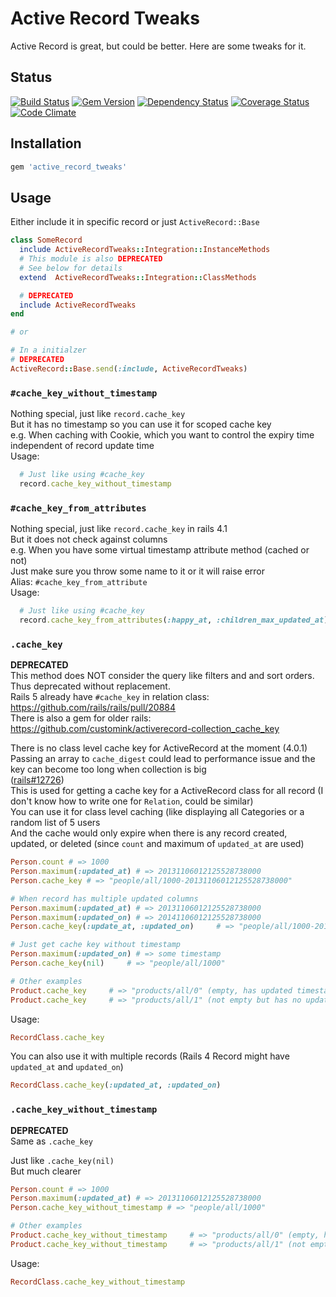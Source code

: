 # Active Record Tweaks

Active Record is great, but could be better. Here are some tweaks for it.


## Status

[![Build Status](http://img.shields.io/travis/PikachuEXE/active_record_tweaks.svg?style=flat-square)](https://travis-ci.org/PikachuEXE/active_record_tweaks)
[![Gem Version](http://img.shields.io/gem/v/active_record_tweaks.svg?style=flat-square)](http://badge.fury.io/rb/active_record_tweaks)
[![Dependency Status](http://img.shields.io/gemnasium/PikachuEXE/active_record_tweaks.svg?style=flat-square)](https://gemnasium.com/PikachuEXE/active_record_tweaks)
[![Coverage Status](http://img.shields.io/coveralls/PikachuEXE/active_record_tweaks.svg?style=flat-square)](https://coveralls.io/r/PikachuEXE/active_record_tweaks)
[![Code Climate](http://img.shields.io/codeclimate/github/PikachuEXE/active_record_tweaks.svg?style=flat-square)](https://codeclimate.com/github/PikachuEXE/active_record_tweaks)


## Installation

```ruby
gem 'active_record_tweaks'
```


## Usage

Either include it in specific record or just `ActiveRecord::Base`
```ruby
class SomeRecord
  include ActiveRecordTweaks::Integration::InstanceMethods
  # This module is also DEPRECATED
  # See below for details
  extend  ActiveRecordTweaks::Integration::ClassMethods

  # DEPRECATED
  include ActiveRecordTweaks
end 

# or

# In a initialzer
# DEPRECATED
ActiveRecord::Base.send(:include, ActiveRecordTweaks)
```


### `#cache_key_without_timestamp`
Nothing special, just like `record.cache_key`  
But it has no timestamp so you can use it for scoped cache key  
e.g. When caching with Cookie, which you want to control the expiry time independent of record update time  
Usage:
```ruby
  # Just like using #cache_key
  record.cache_key_without_timestamp
```


### `#cache_key_from_attributes`
Nothing special, just like `record.cache_key` in rails 4.1  
But it does not check against columns  
e.g. When you have some virtual timestamp attribute method (cached or not)  
Just make sure you throw some name to it or it will raise error  
Alias: `#cache_key_from_attribute`  
Usage:
```ruby
  # Just like using #cache_key
  record.cache_key_from_attributes(:happy_at, :children_max_updated_at)
```


### `.cache_key`

**DEPRECATED**  
This method does NOT consider the query like filters and and sort orders.  
Thus deprecated without replacement.  
Rails 5 already have `#cache_key` in relation class: https://github.com/rails/rails/pull/20884  
There is also a gem for older rails: https://github.com/customink/activerecord-collection_cache_key  

There is no class level cache key for ActiveRecord at the moment (4.0.1)  
Passing an array to `cache_digest` could lead to performance issue and the key can become too long when collection is big  
([rails#12726](https://github.com/rails/rails/pull/12726))  
This is used for getting a cache key for a ActiveRecord class for all record (I don't know how to write one for `Relation`, could be similar)  
You can use it for class level caching (like displaying all Categories or a random list of 5 users  
And the cache would only expire when there is any record created, updated, or deleted (since `count` and maximum of `updated_at` are used)  
```ruby
Person.count # => 1000
Person.maximum(:updated_at) # => 20131106012125528738000
Person.cache_key # => "people/all/1000-20131106012125528738000"

# When record has multiple updated columns
Person.maximum(:updated_at) # => 20131106012125528738000
Person.maximum(:updated_on) # => 20141106012125528738000
Person.cache_key(:update_at, :updated_on)     # => "people/all/1000-20141106012125528738000" (not empty but has mutiple updated timestamp columns)

# Just get cache key without timestamp
Person.maximum(:updated_on) # => some timestamp
Person.cache_key(nil)     # => "people/all/1000"

# Other examples
Product.cache_key     # => "products/all/0" (empty, has updated timestamp columns or not)
Product.cache_key     # => "products/all/1" (not empty but has no updated timestamp columns)
```
Usage:
```ruby
RecordClass.cache_key
```
You can also use it with multiple records (Rails 4 Record might have `updated_at` and `updated_on`)
```ruby
RecordClass.cache_key(:updated_at, :updated_on)
```


### `.cache_key_without_timestamp`

**DEPRECATED**  
Same as `.cache_key`  

Just like `.cache_key(nil)`  
But much clearer
```ruby
Person.count # => 1000
Person.maximum(:updated_at) # => 20131106012125528738000
Person.cache_key_without_timestamp # => "people/all/1000"

# Other examples
Product.cache_key_without_timestamp     # => "products/all/0" (empty, has updated timestamp columns or not)
Product.cache_key_without_timestamp     # => "products/all/1" (not empty but has no updated timestamp columns)
```
Usage:
```ruby
RecordClass.cache_key_without_timestamp
```
